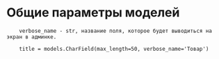# Общие параметры моделей
```
    verbose_name - str, название поля, которое будет выводиться на экран в админке. 
```

```
    title = models.CharField(max_length=50, verbose_name='Товар')
```